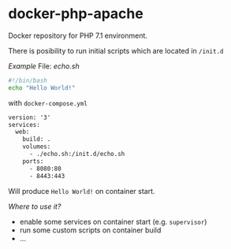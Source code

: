 # docker-php-apache
Docker repository for PHP 7.1 environment.

There is posibility to run initial scripts which are located in `/init.d`

*Example*
File: _echo.sh_

```bash
#!/bin/bash
echo "Hello World!"
```

with `docker-compose.yml`

```txt
version: '3'
services:
  web:
    build: .
    volumes:
      - ./echo.sh:/init.d/echo.sh
    ports:
      - 8080:80
      - 8443:443
```

Will produce `Hello World!` on container start.

*Where to use it?*

- enable some services on container start (e.g. `supervisor`)
- run some custom scripts on container build
- ...